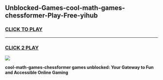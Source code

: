 
## Unblocked-Games-cool-math-games-chessformer-Play-Free-yihub
<h3>
<a href="https://premium76.site?title=cool-math-games-chessformer&ref=23A">CLICK TO PLAY</a></h3>
<hr>

<h3>
<a href="https://premium76.site?title=cool-math-games-chessformer&ref=23A">CLICK 2 PLAY</a>
  
</h3>

<a href="https://premium76.site?title=cool-math-games-chessformer&ref=23A"><img src="https://clearcache.store/games.png"></a>


**cool-math-games-chessformer games unblocked: Your Gateway to Fun and Accessible Online Gaming**
